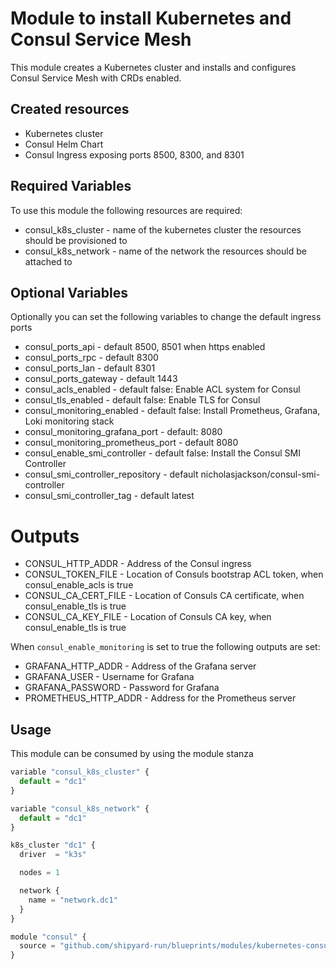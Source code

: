 # Module to install Kubernetes and Consul Service Mesh

This module creates a Kubernetes cluster and installs and configures
Consul Service Mesh with CRDs enabled.

## Created resources
* Kubernetes cluster
* Consul Helm Chart
* Consul Ingress exposing ports 8500, 8300, and 8301

## Required Variables

To use this module the following resources are required:

* consul_k8s_cluster - name of the kubernetes cluster the resources should be provisioned to
* consul_k8s_network - name of the network the resources should be attached to

## Optional Variables

Optionally you can set the following variables to change the default
ingress ports

* consul_ports_api                  - default 8500, 8501 when https enabled
* consul_ports_rpc                  - default 8300
* consul_ports_lan                  - default 8301
* consul_ports_gateway              - default 1443
* consul_acls_enabled               - default false: Enable ACL system for Consul
* consul_tls_enabled                - default false: Enable TLS for Consul
* consul_monitoring_enabled         - default false: Install Prometheus, Grafana, Loki monitoring stack
* consul_monitoring_grafana_port    - default: 8080
* consul_monitoring_prometheus_port - default 8080
* consul_enable_smi_controller      - default false: Install the Consul SMI Controller
* consul_smi_controller_repository  - default nicholasjackson/consul-smi-controller
* consul_smi_controller_tag         - default latest

# Outputs

* CONSUL_HTTP_ADDR    - Address of the Consul ingress
* CONSUL_TOKEN_FILE   - Location of Consuls bootstrap ACL token, when consul_enable_acls is true
* CONSUL_CA_CERT_FILE - Location of Consuls CA certificate, when consul_enable_tls is true
* CONSUL_CA_KEY_FILE  - Location of Consuls CA key, when consul_enable_tls is true

When `consul_enable_monitoring` is set to true the following outputs are set:
* GRAFANA_HTTP_ADDR    - Address of the Grafana server
* GRAFANA_USER         - Username for Grafana
* GRAFANA_PASSWORD     - Password for Grafana
* PROMETHEUS_HTTP_ADDR - Address for the Prometheus server

## Usage

This module can be consumed by using the module stanza

```javascript
variable "consul_k8s_cluster" {
  default = "dc1"
}

variable "consul_k8s_network" {
  default = "dc1"
}

k8s_cluster "dc1" {
  driver  = "k3s"

  nodes = 1

  network {
    name = "network.dc1"
  }
}

module "consul" {
  source = "github.com/shipyard-run/blueprints/modules/kubernetes-consul"
}
```

